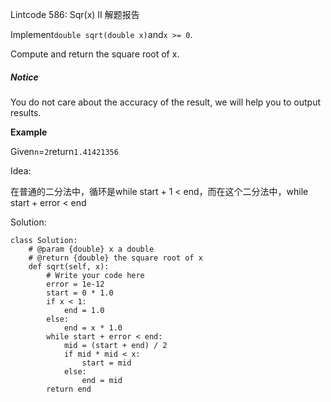 Lintcode 586: Sqr\(x\) II 解题报告

Implement`double sqrt(double x)`and`x >= 0`.

Compute and return the square root of x.

##### Notice

You do not care about the accuracy of the result, we will help you to output results.

**Example**

Given`n`=`2`return`1.41421356`

Idea:

在普通的二分法中，循环是while start + 1 &lt; end，而在这个二分法中，while start + error &lt; end

Solution:

```
class Solution:
    # @param {double} x a double
    # @return {double} the square root of x
    def sqrt(self, x):
        # Write your code here
        error = 1e-12
        start = 0 * 1.0
        if x < 1:
            end = 1.0
        else:
            end = x * 1.0
        while start + error < end:
            mid = (start + end) / 2
            if mid * mid < x:
                start = mid
            else:
                end = mid
        return end
```



